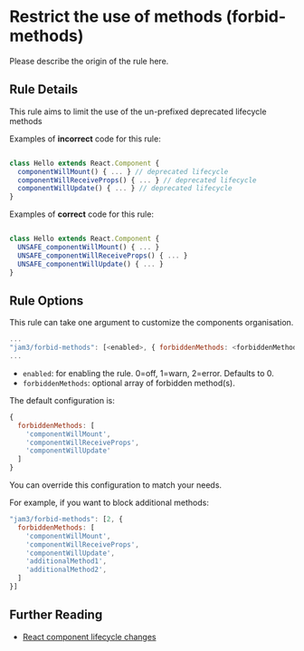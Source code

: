 # Restrict the use of methods (forbid-methods)

Please describe the origin of the rule here.


## Rule Details

This rule aims to limit the use of the un-prefixed deprecated lifecycle methods

Examples of **incorrect** code for this rule:

```js

class Hello extends React.Component {
  componentWillMount() { ... } // deprecated lifecycle 
  componentWillReceiveProps() { ... } // deprecated lifecycle 
  componentWillUpdate() { ... } // deprecated lifecycle
}

```

Examples of **correct** code for this rule:

```js

class Hello extends React.Component {
  UNSAFE_componentWillMount() { ... } 
  UNSAFE_componentWillReceiveProps() { ... } 
  UNSAFE_componentWillUpdate() { ... }
}

```

## Rule Options

This rule can take one argument to customize the components organisation.

```js
...
"jam3/forbid-methods": [<enabled>, { forbiddenMethods: <forbiddenMethods>}]
...
```

* `enabled`: for enabling the rule. 0=off, 1=warn, 2=error. Defaults to 0.
* `forbiddenMethods`: optional array of forbidden method(s).

The default configuration is:

```js
{
  forbiddenMethods: [
    'componentWillMount',
    'componentWillReceiveProps',
    'componentWillUpdate'
  ]
}
```

You can override this configuration to match your needs.

For example, if you want to block additional methods:

```js
"jam3/forbid-methods": [2, {
  forbiddenMethods: [
    'componentWillMount',
    'componentWillReceiveProps',
    'componentWillUpdate',
    'additionalMethod1',
    'additionalMethod2',
  ]
}]
```


## Further Reading

* [React component lifecycle changes](https://reactjs.org/blog/2018/03/29/react-v-16-3.html#component-lifecycle-changes)
